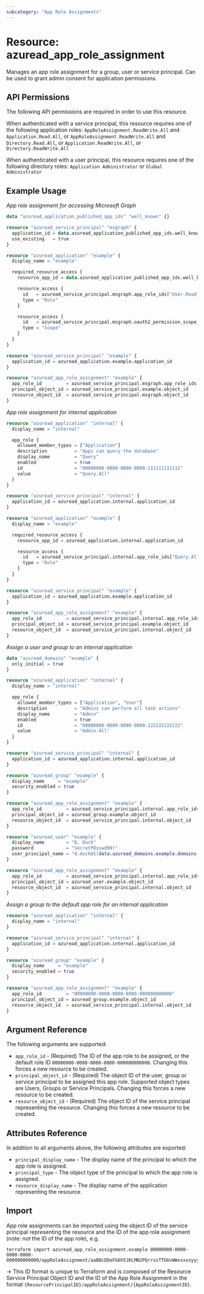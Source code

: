 ```yaml
---
subcategory: "App Role Assignments"
---
```


# Resource: azuread_app_role_assignment

Manages an app role assignment for a group, user or service principal. Can be used to grant admin consent for application permissions.

## API Permissions

The following API permissions are required in order to use this resource.

When authenticated with a service principal, this resource requires one of the following application roles: `AppRoleAssignment.ReadWrite.All` and `Application.Read.All`, or `AppRoleAssignment.ReadWrite.All` and `Directory.Read.All`, or `Application.ReadWrite.All`, or `Directory.ReadWrite.All`

When authenticated with a user principal, this resource requires one of the following directory roles: `Application Administrator` or `Global Administrator`

## Example Usage

*App role assignment for accessing Microsoft Graph*

```terraform
data "azuread_application_published_app_ids" "well_known" {}

resource "azuread_service_principal" "msgraph" {
  application_id = data.azuread_application_published_app_ids.well_known.result.MicrosoftGraph
  use_existing   = true
}

resource "azuread_application" "example" {
  display_name = "example"

  required_resource_access {
    resource_app_id = data.azuread_application_published_app_ids.well_known.result.MicrosoftGraph

    resource_access {
      id   = azuread_service_principal.msgraph.app_role_ids["User.Read.All"]
      type = "Role"
    }

    resource_access {
      id   = azuread_service_principal.msgraph.oauth2_permission_scope_ids["User.ReadWrite"]
      type = "Scope"
    }
  }
}

resource "azuread_service_principal" "example" {
  application_id = azuread_application.example.application_id
}

resource "azuread_app_role_assignment" "example" {
  app_role_id         = azuread_service_principal.msgraph.app_role_ids["User.Read.All"]
  principal_object_id = azuread_service_principal.example.object_id
  resource_object_id  = azuread_service_principal.msgraph.object_id
}
```

*App role assignment for internal application*

```terraform
resource "azuread_application" "internal" {
  display_name = "internal"

  app_role {
    allowed_member_types = ["Application"]
    description          = "Apps can query the database"
    display_name         = "Query"
    enabled              = true
    id                   = "00000000-0000-0000-0000-111111111111"
    value                = "Query.All"
  }
}

resource "azuread_service_principal" "internal" {
  application_id = azuread_application.internal.application_id
}

resource "azuread_application" "example" {
  display_name = "example"

  required_resource_access {
    resource_app_id = azuread_application.internal.application_id

    resource_access {
      id   = azuread_service_principal.internal.app_role_ids["Query.All"]
      type = "Role"
    }
  }
}

resource "azuread_service_principal" "example" {
  application_id = azuread_application.example.application_id
}

resource "azuread_app_role_assignment" "example" {
  app_role_id         = azuread_service_principal.internal.app_role_ids["Query.All"]
  principal_object_id = azuread_service_principal.example.object_id
  resource_object_id  = azuread_service_principal.internal.object_id
}
```

*Assign a user and group to an internal application*

```terraform
data "azuread_domains" "example" {
  only_initial = true
}

resource "azuread_application" "internal" {
  display_name = "internal"

  app_role {
    allowed_member_types = ["Application", "User"]
    description          = "Admins can perform all task actions"
    display_name         = "Admin"
    enabled              = true
    id                   = "00000000-0000-0000-0000-222222222222"
    value                = "Admin.All"
  }
}

resource "azuread_service_principal" "internal" {
  application_id = azuread_application.internal.application_id
}

resource "azuread_group" "example" {
  display_name     = "example"
  security_enabled = true
}

resource "azuread_app_role_assignment" "example" {
  app_role_id         = azuread_service_principal.internal.app_role_ids["Admin.All"]
  principal_object_id = azuread_group.example.object_id
  resource_object_id  = azuread_service_principal.internal.object_id
}

resource "azuread_user" "example" {
  display_name        = "D. Duck"
  password            = "SecretP@sswd99!"
  user_principal_name = "d.duck@${data.azuread_domains.example.domains.0.domain_name}"
}

resource "azuread_app_role_assignment" "example" {
  app_role_id         = azuread_service_principal.internal.app_role_ids["Admin.All"]
  principal_object_id = azuread_user.example.object_id
  resource_object_id  = azuread_service_principal.internal.object_id
}
```

*Assign a group to the default app role for an internal application*

```terraform
resource "azuread_application" "internal" {
  display_name = "internal"
}

resource "azuread_service_principal" "internal" {
  application_id = azuread_application.internal.application_id
}

resource "azuread_group" "example" {
  display_name     = "example"
  security_enabled = true
}

resource "azuread_app_role_assignment" "example" {
  app_role_id         = "00000000-0000-0000-0000-000000000000"
  principal_object_id = azuread_group.example.object_id
  resource_object_id  = azuread_service_principal.internal.object_id
}
```

## Argument Reference

The following arguments are supported:

* `app_role_id` - (Required) The ID of the app role to be assigned, or the default role ID `00000000-0000-0000-0000-000000000000`. Changing this forces a new resource to be created.
* `principal_object_id` - (Required) The object ID of the user, group or service principal to be assigned this app role. Supported object types are Users, Groups or Service Principals. Changing this forces a new resource to be created.
* `resource_object_id` - (Required) The object ID of the service principal representing the resource. Changing this forces a new resource to be created.

## Attributes Reference

In addition to all arguments above, the following attributes are exported:

* `principal_display_name` - The display name of the principal to which the app role is assigned.
* `principal_type` - The object type of the principal to which the app role is assigned.
* `resource_display_name` - The display name of the application representing the resource.

## Import

App role assignments can be imported using the object ID of the service principal representing the resource and the ID of the app role assignment (note: _not_ the ID of the app role), e.g.

```shell
terraform import azuread_app_role_assignment.example 00000000-0000-0000-0000-000000000000/appRoleAssignment/aaBBcDDeFG6h5JKLMN2PQrrssTTUUvWWxxxxxyyyzzz
```

-> This ID format is unique to Terraform and is composed of the Resource Service Principal Object ID and the ID of the App Role Assignment in the format `{ResourcePrincipalID}/appRoleAssignment/{AppRoleAssignmentID}`.
